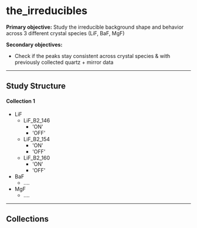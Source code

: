 # the_irreducibles

**Primary objective:** Study the irreducible background shape and behavior across 3 different crystal species  (LiF, BaF, MgF) 

**Secondary objectives:** 
- Check if the peaks stay consistent across crystal species & with previously collected quartz + mirror data

--- 
## Study Structure

#### Collection 1
  - LiF
      * LiF_B2_146
          *   'ON'
          *   'OFF'  
      * LiF_B2_154
          *   'ON'
          *   'OFF'
      * LiF_B2_160
          *   'ON'
          *   'OFF'
  - BaF
      * ....
  - MgF
      * .... 

---
## Collections 
